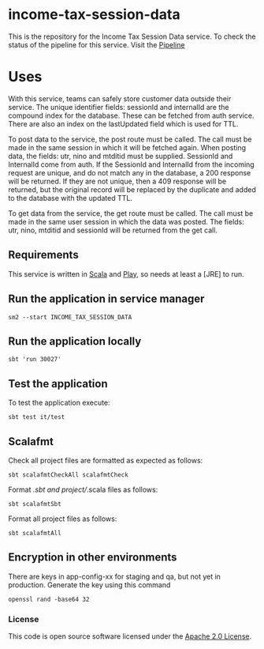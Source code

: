 # income-tax-session-data

This is the repository for the Income Tax Session Data service.
To check the status of the pipeline for this service. Visit the [Pipeline](https://build.tax.service.gov.uk/job/ITSA_SVC/job/View%20and%20Change/job/income-tax-session-data-pipeline/)

# Uses

With this service, teams can safely store customer data outside their service.
The unique identifier fields: sessionId and internalId are the compound index for the database.
These can be fetched from auth service.
There are also an index on the lastUpdated field which is used for TTL.

To post data to the service, the post route must be called. The call must be made in the same session in which it will be fetched again.
When posting data, the fields: utr, nino and mtditid must be supplied. SessionId and InternalId come from auth.
If the SessionId and InternalId from the incoming request are unique, and do not match any in the database, a 200 response will be returned.
If they are not unique, then a 409 response will be returned, but the original record will be replaced by the duplicate and added to the database with the updated TTL.

To get data from the service, the get route must be called. The call must be made in the same user session in which the data was posted.
The fields: utr, nino, mtditid and sessionId will be returned from the get call.

Requirements
------------

This service is written in [Scala](http://www.scala-lang.org/) and [Play](http://playframework.com/), so needs at least a [JRE] to run.

## Run the application in service manager

```
sm2 --start INCOME_TAX_SESSION_DATA
```

## Run the application locally

```
sbt 'run 30027'
```

## Test the application

To test the application execute:

```
sbt test it/test
```

## Scalafmt
Check all project files are formatted as expected as follows:

```
sbt scalafmtCheckAll scalafmtCheck
```

Format *.sbt and project/*.scala files as follows:

```
sbt scalafmtSbt
```

Format all project files as follows:

```
sbt scalafmtAll
```

## Encryption in other environments

There are keys in app-config-xx for staging and qa, but not yet in production.
Generate the key using this command

```
openssl rand -base64 32
```

### License

This code is open source software licensed under the [Apache 2.0 License]("http://www.apache.org/licenses/LICENSE-2.0.html").